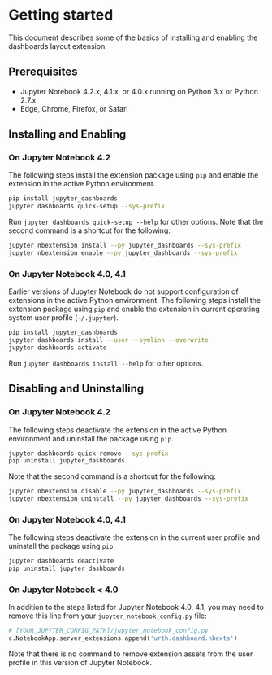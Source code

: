 # Getting started

This document describes some of the basics of installing and enabling the dashboards layout extension.

## Prerequisites

* Jupyter Notebook 4.2.x, 4.1.x, or 4.0.x running on Python 3.x or Python 2.7.x
* Edge, Chrome, Firefox, or Safari

## Installing and Enabling 

### On Jupyter Notebook 4.2

The following steps install the extension package using `pip` and enable the extension in the active Python environment.

```bash
pip install jupyter_dashboards
jupyter dashboards quick-setup --sys-prefix
```

Run `jupyter dashboards quick-setup --help` for other options. Note that the second command is a shortcut for the following:

```bash
jupyter nbextension install --py jupyter_dashboards --sys-prefix
jupyter nbextension enable --py jupyter_dashboards --sys-prefix
```

### On Jupyter Notebook 4.0, 4.1

Earlier versions of Jupyter Notebook do not support configuration of extensions in the active Python environment. The following steps install the extension package using `pip` and enable the extension in current operating system user profile (`~/.jupyter`).

```bash
pip install jupyter_dashboards
jupyter dashboards install --user --symlink --overwrite
jupyter dashboards activate
```

Run `jupyter dashboards install --help` for other options.

## Disabling and Uninstalling

### On Jupyter Notebook 4.2

The following steps deactivate the extension in the active Python environment and uninstall the package using `pip`.

```bash
jupyter dashboards quick-remove --sys-prefix
pip uninstall jupyter_dashboards
```

Note that the second command is a shortcut for the following:

```bash
jupyter nbextension disable --py jupyter_dashboards --sys-prefix
jupyter nbextension uninstall --py jupyter_dashboards --sys-prefix
```

### On Jupyter Notebook 4.0, 4.1

The following steps deactivate the extension in the current user profile and uninstall the package using `pip`.

```bash
jupyter dashboards deactivate
pip uninstall jupyter_dashboards
```

### On Jupyter Notebook < 4.0

In addition to the steps listed for Jupyter Notebook 4.0, 4.1, you may need to remove this line from your `jupyter_notebook_config.py` file:

```python
# [YOUR_JUPYTER_CONFIG_PATH]/jupyter_notebook_config.py
c.NotebookApp.server_extensions.append('urth.dashboard.nbexts')
```

Note that there is no command to remove extension assets from the user profile in this version of Jupyter Notebook.
